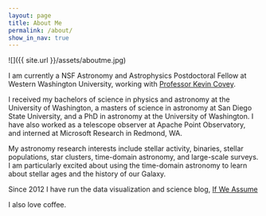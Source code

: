 ```yaml
---
layout: page
title: About Me
permalink: /about/
show_in_nav: true
---
```

![]({{ site.url }}/assets/aboutme.jpg)

I am currently a NSF Astronomy and Astrophysics Postdoctoral Fellow at Western Washington University, working with [Professor Kevin Covey](http://myweb.facstaff.wwu.edu/~coveyk/).

I received my bachelors of science in physics and astronomy at the University of Washington, a masters of science in astronomy at San Diego State University, and a PhD in astronomy at the University of Washington. I have also worked as a telescope observer at Apache Point Observatory, and interned at Microsoft Research in Redmond, WA.

My astronomy research interests include stellar activity, binaries, stellar populations, star clusters, time-domain astronomy, and large-scale surveys. I am particularly excited about using the time-domain astronomy to learn about stellar ages and the history of our Galaxy.

Since 2012 I have run the data visualization and science blog, [If We Assume](http://www.ifweassume.com)

<i class="fa fa-coffee"></i> I also love coffee.

